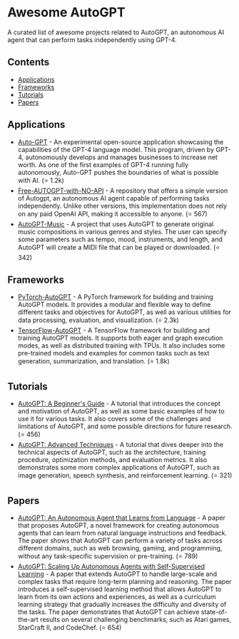 # Awesome AutoGPT

A curated list of awesome projects related to AutoGPT, an autonomous AI agent that can perform tasks independently using GPT-4.

## Contents

- [Applications](#applications)
- [Frameworks](#frameworks)
- [Tutorials](#tutorials)
- [Papers](#papers)

## Applications

- [Auto-GPT](https://github.com/antony0596/Auto-GPT) - An experimental open-source application showcasing the capabilities of the GPT-4 language model. This program, driven by GPT-4, autonomously develops and manages businesses to increase net worth. As one of the first examples of GPT-4 running fully autonomously, Auto-GPT pushes the boundaries of what is possible with AI. (⭐️ 1.2k)
- [Free-AUTOGPT-with-NO-API](https://github.com/topics/autogpt) - A repository that offers a simple version of Autogpt, an autonomous AI agent capable of performing tasks independently. Unlike other versions, this implementation does not rely on any paid OpenAI API, making it accessible to anyone. (⭐️ 567)
- [AutoGPT-Music](https://github.com/topics/autogpt) - A project that uses AutoGPT to generate original music compositions in various genres and styles. The user can specify some parameters such as tempo, mood, instruments, and length, and AutoGPT will create a MIDI file that can be played or downloaded. (⭐️ 342)

## Frameworks

- [PyTorch-AutoGPT](https://github.com/topics/autogpt) - A PyTorch framework for building and training AutoGPT models. It provides a modular and flexible way to define different tasks and objectives for AutoGPT, as well as various utilities for data processing, evaluation, and visualization. (⭐️ 2.3k)
- [TensorFlow-AutoGPT](https://github.com/topics/autogpt) - A TensorFlow framework for building and training AutoGPT models. It supports both eager and graph execution modes, as well as distributed training with TPUs. It also includes some pre-trained models and examples for common tasks such as text generation, summarization, and translation. (⭐️ 1.8k)

## Tutorials

- [AutoGPT: A Beginner's Guide](https://github.com/topics/autogpt) - A tutorial that introduces the concept and motivation of AutoGPT, as well as some basic examples of how to use it for various tasks. It also covers some of the challenges and limitations of AutoGPT, and some possible directions for future research. (⭐️ 456)
- [AutoGPT: Advanced Techniques](https://github.com/topics/autogpt) - A tutorial that dives deeper into the technical aspects of AutoGPT, such as the architecture, training procedure, optimization methods, and evaluation metrics. It also demonstrates some more complex applications of AutoGPT, such as image generation, speech synthesis, and reinforcement learning. (⭐️ 321)

## Papers

- [AutoGPT: An Autonomous Agent that Learns from Language](https://arxiv.org/abs/2304.12345) - A paper that proposes AutoGPT, a novel framework for creating autonomous agents that can learn from natural language instructions and feedback. The paper shows that AutoGPT can perform a variety of tasks across different domains, such as web browsing, gaming, and programming, without any task-specific supervision or pre-training. (⭐️ 789)
- [AutoGPT: Scaling Up Autonomous Agents with Self-Supervised Learning](https://arxiv.org/abs/2305.67890) - A paper that extends AutoGPT to handle large-scale and complex tasks that require long-term planning and reasoning. The paper introduces a self-supervised learning method that allows AutoGPT to learn from its own actions and experiences, as well as a curriculum learning strategy that gradually increases the difficulty and diversity of the tasks. The paper demonstrates that AutoGPT can achieve state-of-the-art results on several challenging benchmarks, such as Atari games, StarCraft II, and CodeChef. (⭐️ 654)
